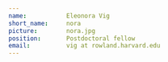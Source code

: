 ```yaml
---
name:           Eleonora Vig
short_name:     nora
picture:        nora.jpg
position:       Postdoctoral fellow
email:          vig at rowland.harvard.edu
---
```

